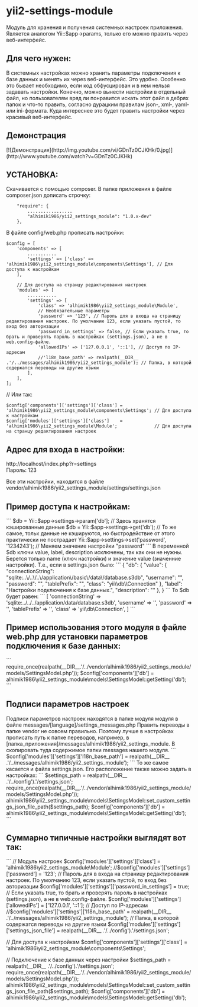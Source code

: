 # yii2-settings-module
Модуль для хранения и получения системных настроек приложения. Является аналогом Yii::$app->params, только его можно править через веб-интерфейс.

<h2>Для чего нужен:</h2>
В системных настройках можно хранить параметры подключения к базе данных и менять их через веб-интерфейс. Это удобно. Особенно это бывает необходимо, если код обфусцирован и в нем нельзя задавать настройки. Конечно, можно вынести настройки в отдельный файл, но пользователям вряд ли понравится искать этот файл в дебрях папок и что-то править, согласно дурацким правилам json-, xml-, yaml- или ini-формата. Куда интереснее это будет править настройки через красивый веб-интерфейс.

<h2>Демонстрация</h2>
[![Демонстрация](http://img.youtube.com/vi/GDnTz0CJKHk/0.jpg)](http://www.youtube.com/watch?v=GDnTz0CJKHk)

<h2>УСТАНОВКА:</h2>

Скачивается с помощью composer. В папке приложения в файле composer.json дописать строчку:
```
    "require": {
		.................
		"alhimik1986/yii2_settings_module": "1.0.x-dev"
    },
```
В файле config/web.php прописать настройки:
```
$config = [
    'components' => [
		...........
		'settings' => ['class' => 'alhimik1986\yii2_settings_module\components\Settings'], // Для доступа к настройкам
    ],
	
	// Для доступа на странцу редактирования настроек
	'modules' => [
		...........
		'settings' => [
			'class' => 'alhimik1986\yii2_settings_module\Module',
			// Необязательные параметры
			'password' => '123', // Пароль для в входа на страницу редактирования настроек. По умолчанию 123, если указать пустой, то вход без авторизации
			'password_in_settings' => false, // Если указать true, то брать и проверять пароль в настройках (settings.json), а не в web.config-файле.
			'allowedIPs' => ['127.0.0.1', '::1'], // Доступ по IP-адресам
			//'l18n_base_path' => realpath(__DIR__ .'/../messages/alhimik1986/yii2_settings_module'); // Папка, в которой содержатся переводы на другие языки
		],
	],
];
```
// Или так:
```
$config['components']['settings']['class'] = 'alhimik1986\yii2_settings_module\components\Settings'; // Для доступа к настройкам
$config['modules']['settings']['class']    = 'alhimik1986\yii2_settings_module\Module';              // Для доступа на странцу редактирования настроек
```

<h2>Адрес для входа в настройки:</h2>
http://localhost/index.php?r=settings
<br>
Пароль: 123

Все эти настройки, находится в файле vendor/alhimik1986/yii2_settings_module/settings/settings.json


<h2>Пример доступа к настройкам:</h2>
```
$db = Yii::$app->settings->param['db']; // Здесь хранятся кэшированные данные
$db = Yii::$app->settings->get('db');   // То же самое, тольк данные не кэшируются, но быстродействие от этого практически не пострадает
Yii::$app->settings->set('password', '1234243'); // Меняем значение настройки "password"
```
В переменной $db ключи value, label, description исключены, так как они не нужны.
Берется только name (ключ настройки) и значение value (значенние настройки).
Т.е., если в settings.json было:
```
{
	"db": {
		"value": {
			"connectionString": "sqlite:..\/..\/..\/application\/basic\/data\/database.s3db",
			"username": "",
			"password": "",
			"tablePrefix": "",
			"class": "yii\\db\\Connection"
		},
		"label": "Настройки подключения к базе данных.",
		"description": ""
	},
}
```
То $db будет равен:
```
[
	'connectionString' => 'sqlite:../../../application/data/database.s3db',
	'username'         => '',
	'password'         => '',
	'tablePrefix'      => '',
	'class'            => 'yii\db\Connection',
]
```

<h2>Пример использования этого модуля в файле web.php для установки параметров подключения к базе данных:</h2>
```
require_once(realpath(__DIR__.'/../vendor/alhimik1986/yii2_settings_module/models/SettingsModel.php'));
$config['components']['db'] = alhimik1986\yii2_settings_module\models\SettingsModel::getSetting('db');
```

<h2>Подписи параметров настроек</h2>
Подписи параметров настроек находятся в папке модуля модуля в файле messages/[language]/settings_messages.php
Править переводы в папке vendor не совсем правильно. Поэтому лучше в настройках прописать путь к папке переводов, например, в [папка_приложения]/messages/alhimik1986/yii2_settings_module. B скопировать туда содержимое папки messages нашего модуля.
```
$config['modules']['settings']['l18n_base_path'] = realpath(__DIR__ .'/../messages/alhimik1986/yii2_settings_module');
```
То же самое касается и файла settings.json. Его расположение также можно задать в настройках:
```
$settings_path = realpath(__DIR__ .'/../config').'/settings.json';
require_once(realpath(__DIR__.'/../vendor/alhimik1986/yii2_settings_module/models/SettingsModel.php'));
alhimik1986\yii2_settings_module\models\SettingsModel::set_custom_settings_json_file_path($settings_path);
$config['components']['db'] = alhimik1986\yii2_settings_module\models\SettingsModel::getSetting('db');
```

<h2>Суммарно типичные настройки выглядят вот так:</h2>
```
// Модуль настроек
$config['modules']['settings']['class'] = 'alhimik1986\yii2_settings_module\Module';
//$config['modules']['settings']['password'] = '123'; // Пароль для в входа на страницу редактирования настроек. По умолчанию 123, если указать пустой, то вход без авторизации
$config['modules']['settings']['password_in_settings'] = true; // Если указать true, то брать и проверять пароль в настройках (settings.json), а не в web.config-файле.
$config['modules']['settings']['allowedIPs'] = ['127.0.0.1', '::1']; // Доступ по IP-адресам
//$config['modules']['settings']['l18n_base_path' = realpath(__DIR__ .'/../messages/alhimik1986/yii2_settings_module'); // Папка, в которой содержатся переводы на другие языки
$config['modules']['settings']['settings_json_file'] = realpath(__DIR__ .'/../config').'/settings.json';

// Для доступа к настройкам
$config['components']['settings']['class'] = 'alhimik1986\yii2_settings_module\components\Settings';

// Подключение к базе данных через настройки
$settings_path = realpath(__DIR__ .'/../config').'/settings.json';
require_once(realpath(__DIR__.'/../vendor/alhimik1986/yii2_settings_module/models/SettingsModel.php'));
alhimik1986\yii2_settings_module\models\SettingsModel::set_custom_settings_json_file_path($settings_path);
$config['components']['db'] = alhimik1986\yii2_settings_module\models\SettingsModel::getSetting('db');
```